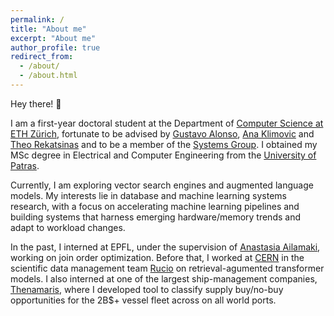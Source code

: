 ```yaml
---
permalink: /
title: "About me"
excerpt: "About me"
author_profile: true
redirect_from: 
  - /about/
  - /about.html
---
```


Hey there! 👋

I am a first-year doctoral student at the Department of [Computer Science at ETH Zürich](https://inf.ethz.ch/), fortunate to be advised by [Gustavo Alonso](https://people.inf.ethz.ch/alonso/), [Ana Klimovic](https://anakli.inf.ethz.ch/) and [Theo Rekatsinas](https://thodrek.github.io/) and to be a member of the [Systems Group](https://systems.ethz.ch/). I obtained my MSc degree in Electrical and Computer Engineering from the [University of Patras](https://www.upatras.gr/en/).

Currently, I am exploring vector search engines and augmented language models. My interests lie in database and machine learning systems research, with a focus on accelerating machine learning pipelines and building systems that harness emerging hardware/memory trends and adapt to workload changes.

In the past, I interned at EPFL, under the supervision of [Anastasia Ailamaki](https://people.epfl.ch/anastasia.ailamaki/?lang=en), working on join order optimization. Before that, I worked at [CERN](https://home.web.cern.ch/) in the scientific data management team [Rucio](https://rucio.cern.ch/) on retrieval-agumented transformer models. I also interned at one of the largest ship-management companies, [Thenamaris](https://www.thenamaris.com/), where I developed tool to classify supply buy/no-buy opportunities for the 2B$+ vessel fleet across on all world ports.

[//]: # "During my studies, I explored my interest in aerospace engineering by leading [EUROAVIA Patras](https://patras.euroavia.eu/) and being part of the founding team. I helped organize international [rocketry competitions](https://sloshing.euroavia.eu/), design model rockets, and be part of unforgettable experiences such as [piloting light aircraft](https://www.youtube.com/watch?v=yt_PKnsNZXw)."

